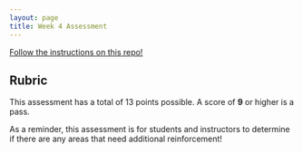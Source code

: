 ```yaml
---
layout: page
title: Week 4 Assessment
---
```


[Follow the instructions on this repo!](https://github.com/turingschool-examples/Launch_Mod2Week4_Assessment)

## Rubric

This assessment has a total of 13 points possible.  A score of **9** or higher is a pass.

As a reminder, this assessment is for students and instructors to determine if there are any areas that need additional reinforcement!



